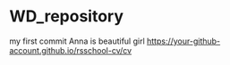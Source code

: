 # WD_repository
my first commit
Anna is beautiful girl
https://your-github-account.github.io/rsschool-cv/cv
